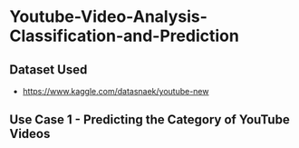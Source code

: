 # Youtube-Video-Analysis-Classification-and-Prediction

## Dataset Used
* https://www.kaggle.com/datasnaek/youtube-new

## Use Case 1 - Predicting the Category of YouTube Videos
